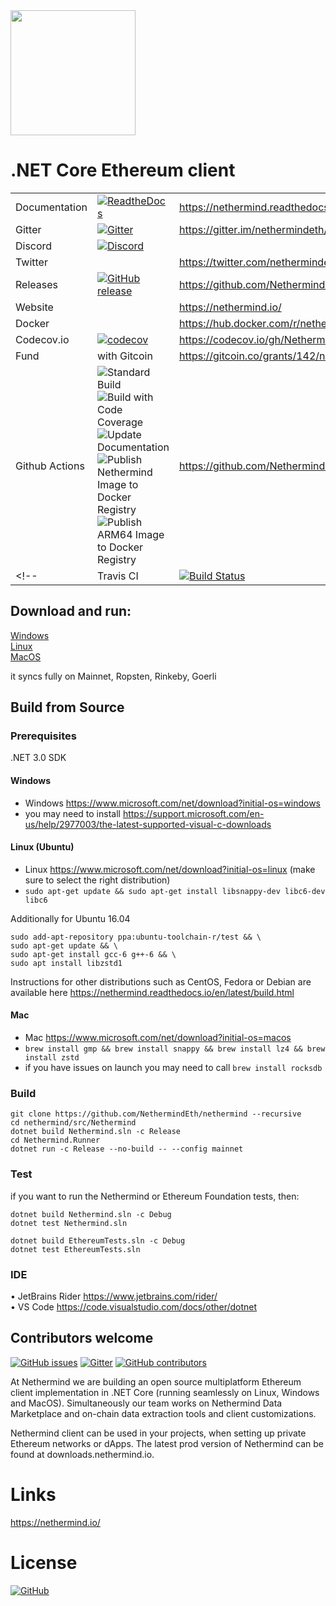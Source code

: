 <img src="Nethermind.png" width="200">

# .NET Core Ethereum client
|           |         |               |
| :-------- | :------ | :------------ |
| Documentation | [![ReadtheDocs](https://readthedocs.org/projects/nethermind/badge/?version=latest)](https://nethermind.readthedocs.io) | https://nethermind.readthedocs.io |
| Gitter | [![Gitter](https://img.shields.io/gitter/room/nethermindeth/nethermind.svg)](https://gitter.im/nethermindeth/nethermind) | https://gitter.im/nethermindeth/nethermind |
| Discord | [![Discord](https://img.shields.io/discord/629004402170134531)](https://discord.gg/GXJFaYk) |
| Twitter | | https://twitter.com/nethermindeth |
| Releases | [![GitHub release](https://img.shields.io/github/release/NethermindEth/nethermind.svg)](https://github.com/NethermindEth/nethermind/releases) | https://github.com/NethermindEth/nethermind/releases |
| Website | | https://nethermind.io/ |
|Docker||https://hub.docker.com/r/nethermind/nethermind|
|Codecov.io| [![codecov](https://codecov.io/gh/NethermindEth/nethermind/branch/master/graph/badge.svg)](https://codecov.io/gh/NethermindEth/nethermind) | https://codecov.io/gh/NethermindEth/nethermind |
| Fund | with Gitcoin | https://gitcoin.co/grants/142/nethermind |
| Github Actions | ![Standard Build](https://github.com/NethermindEth/nethermind/workflows/Standard%20Build/badge.svg) ![Build with Code Coverage](https://github.com/NethermindEth/nethermind/workflows/Build%20with%20Code%20Coverage/badge.svg) ![Update Documentation](https://github.com/NethermindEth/nethermind/workflows/Update%20Documentation/badge.svg) ![Publish Nethermind Image to Docker Registry](https://github.com/NethermindEth/nethermind/workflows/Publish%20Nethermind%20Image%20to%20Docker%20Registry/badge.svg) ![Publish ARM64 Image to Docker Registry](https://github.com/NethermindEth/nethermind/workflows/Publish%20ARM64%20Image%20to%20Docker%20Registry/badge.svg) | https://github.com/NethermindEth/nethermind/actions |
<!--| Travis CI | [![Build Status](https://travis-ci.org/NethermindEth/nethermind.svg?branch=master)](https://travis-ci.org/NethermindEth/nethermind) | https://travis-ci.org/NethermindEth/nethermind |-->

## Download and run:

[Windows](http://downloads.nethermind.io)<br/>
[Linux](http://downloads.nethermind.io)<br/>
[MacOS](http://downloads.nethermind.io)<br/>

it syncs fully on Mainnet, Ropsten, Rinkeby, Goerli

## Build from Source

### Prerequisites

.NET 3.0 SDK

#### Windows

*	Windows https://www.microsoft.com/net/download?initial-os=windows
* you may need to install https://support.microsoft.com/en-us/help/2977003/the-latest-supported-visual-c-downloads

#### Linux (Ubuntu)

*	Linux https://www.microsoft.com/net/download?initial-os=linux (make sure to select the right distribution)
* `sudo apt-get update && sudo apt-get install libsnappy-dev libc6-dev libc6`

Additionally for Ubuntu 16.04

```
sudo add-apt-repository ppa:ubuntu-toolchain-r/test && \
sudo apt-get update && \
sudo apt-get install gcc-6 g++-6 && \
sudo apt install libzstd1
```

Instructions for other distributions such as CentOS, Fedora or Debian are available here https://nethermind.readthedocs.io/en/latest/build.html

#### Mac

*	Mac https://www.microsoft.com/net/download?initial-os=macos
* `brew install gmp && brew install snappy && brew install lz4 && brew install zstd`
* if you have issues on launch you may need to call
`brew install rocksdb`

### Build

```
git clone https://github.com/NethermindEth/nethermind --recursive
cd nethermind/src/Nethermind
dotnet build Nethermind.sln -c Release
cd Nethermind.Runner
dotnet run -c Release --no-build -- --config mainnet
```

### Test

if you want to run the Nethermind or Ethereum Foundation tests, then:
```
dotnet build Nethermind.sln -c Debug
dotnet test Nethermind.sln

dotnet build EthereumTests.sln -c Debug
dotnet test EthereumTests.sln
```

### IDE

•	JetBrains Rider https://www.jetbrains.com/rider/<br/>
•	VS Code https://code.visualstudio.com/docs/other/dotnet<br/>


## Contributors welcome
[![GitHub issues](https://img.shields.io/github/issues/nethermindeth/nethermind.svg)](https://github.com/NethermindEth/nethermind/issues)
[![Gitter](https://img.shields.io/gitter/room/nethermindeth/nethermind.svg)](https://gitter.im/nethermindeth/nethermind)
[![GitHub contributors](https://img.shields.io/github/contributors/nethermindeth/nethermind.svg)](https://github.com/NethermindEth/nethermind/graphs/contributors)

At Nethermind we are building an open source multiplatform Ethereum client implementation in .NET Core (running seamlessly on Linux, Windows and MacOS). Simultaneously our team works on Nethermind Data Marketplace and on-chain data extraction tools and client customizations.

Nethermind client can be used in your projects, when setting up private Ethereum networks or dApps. The latest prod version of Nethermind can be found at downloads.nethermind.io.
# Links
https://nethermind.io/

# License
[![GitHub](https://img.shields.io/github/license/nethermindeth/nethermind.svg)](https://github.com/NethermindEth/nethermind/blob/master/LICENSE)


